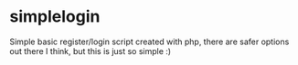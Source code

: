 simplelogin
===========

Simple basic register/login script created with php, there are safer options out there I think, but this is just so simple :)
